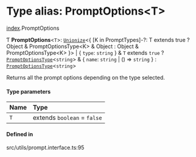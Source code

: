 # Type alias: PromptOptions<T\>

[index](../modules/index.md).PromptOptions

Ƭ **PromptOptions**<`T`\>: [`Unionize`](index.Unionize.md)<{ [K in PromptTypes]-?: T extends true ? Object & PromptOptionsType<K\> & Object : Object & PromptOptionsType<K\> }\> \| { `type`: `string`  } & `T` extends ``true`` ? [`PromptOptionsType`](index.PromptOptionsType.md)<`string`\> & { `name`: `string` \| () => `string`  } : [`PromptOptionsType`](index.PromptOptionsType.md)<`string`\>

Returns all the prompt options depending on the type selected.

#### Type parameters

| Name | Type |
| :------ | :------ |
| `T` | extends `boolean` = ``false`` |

#### Defined in

src/utils/prompt.interface.ts:95
